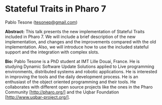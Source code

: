 # Stateful Traits in Pharo 7

Pablo Tesone (tesonep@gmail.com)

**Abstract:**
This talk presents the new implementation of Stateful Traits included in Pharo 7.
We will include a brief description of the new implementation, and changes and the improvements compared with the old implementation.
Also, we will introduce how to use the included stateful support and the integration with complex slots.

**Bio:** Pablo Tesone is a PhD student at IMT Lille Douai, France. 
He is studying Dynamic Software Update Solutions applied to Live programming environments, distributed systems and robotic applications. 
He is interested in improving the tools and the daily development process. 
He is an enthusiast of the object oriented programming and their tools. 
He collaborates with different open source projects like the ones in the Pharo Community [http://pharo.org/] and the Uqbar Foundation [http://www.uqbar-project.org/].